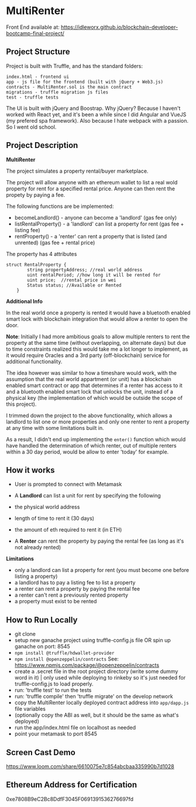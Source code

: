 # MultiRenter

Front End available at: https://idleworx.github.io/blockchain-developer-bootcamp-final-project/

## Project Structure

Project is built with Truffle, and has the standard folders:

```
index.html - frontend ui
app - js file for the frontend (built with jQuery + Web3.js)
contracts - MultiRenter.sol is the main contract
migrations - truffle migration js files
test - truffle tests
```

The UI is built with jQuery and Boostrap. Why jQuery? Because I haven't worked with React yet, and it's been a while since I did Angular and VueJS (my prefered spa framework). Also because I hate webpack with a passion. So I went old school.

## Project Description

**MultiRenter**

The project simulates a property rental/buyer marketplace.

The project will allow anyone with an ethereum wallet to list a real wold property for rent for a specified rental price. Anyone can then rent the propety by paying a fee.

The following functions are be implemented:

- becomeLandlord() - anyone can become a 'landlord' (gas fee only)
- listRentalProperty() - a 'landlord' can list a property for rent (gas fee + listing fee)
- rentProperty() - a 'renter' can rent a property that is listed (and unrented) (gas fee + rental price)

The property has 4 attributes
```
struct RentalProperty {
        string propertyAddress; //real world address
        uint rentalPeriod; //how long it will be rented for
        uint price;  //rental price in wei
        Status status; //Available or Rented
    }
```


**Additional Info**

In the real world once a property is rented it would have a bluetooth enabled smart lock with blockchain integration that would allow a renter to open the door.

**Note**: Initially I had more ambitious goals to allow multiple renters to rent the property at the same time (without overlapping, on alternate days) but due to time constraints realized this would take me a lot longer to implement, as it would require Oracles and a 3rd party (off-blockchain) service for additional functionality.

The idea however was similar to how a timeshare would work, with the assumption that the real world appartment (or unit) has a blockchain enabled smart contract or app that determines if a renter has access to it and a bluetooth enabled smart lock that unlocks the unit, instead of a physical key (the implementation of which would be outside the scope of this project).

I trimmed down the project to the above functionality, which allows a landlord to list one or more properties and only one renter to rent a property at any time with some limitations built in.

As a result, I didn't end up implementing the ```enter()``` function which would have handled the determination of which renter, out of multiple renters within a 30 day period, would be allow to enter 'today' for example.


## How it works

- User is prompted to connect with Metamask

- A **Landlord** can list a unit for rent by specifying the following
 - the physical world address
 - length of time to rent it (30 days)
 - the amount of eth required to rent it (in ETH)

- A **Renter** can rent the property by paying the rental fee (as long as it's not already rented)
  
**Limitations**
- only a landlord can list a property for rent (you must become one before listing a property)
- a landlord has to pay a listing fee to list a property
- a renter can rent a property by paying the rental fee
- a renter can't rent a previously rented property
- a property must exist to be rented  

## How to Run Locally

- git clone 
- setup new ganache project using truffle-config.js file OR
  spin up ganache on port: 8545
- ```npm install @truffle/hdwallet-provider```
- ```npm install @openzeppelin/contracts``` 
See: https://www.npmjs.com/package/@openzeppelin/contracts
- create a .secret file in the root project directory (write some dummy word in it) | only used while deploying to rinkeby so it's just needed for truffle-config.js to load properly. 
- run: 'truffle test' to run the tests
- run: 'truffle compile' then 'truffle migrate' on the develop network
- copy the MultiRenter locally deployed contract address into `app/dapp.js` file variables
- (optionally copy the ABI as well, but it should be the same as what's deployed)
- run the app/index.html file on localhost as needed
- point your metamask to port 8545

## Screen Cast Demo

https://www.loom.com/share/6610075e7c854abcbaa335990b7d1028

## Ethereum Address for Certification

0xe7808B9eC2Bc8DdfF3045F0691391536276697fd